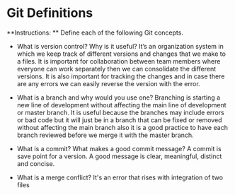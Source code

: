# Git Definitions

**Instructions: ** Define each of the following Git concepts.

* What is version control?  Why is it useful?
It’s an organization system in which we keep track of different versions and changes that we make to a files. It is important for collaboration between team members where everyone can work separately then we can consolidate the different versions. It is also important for tracking the changes and in case there are any errors we can easily reverse the version with the error. 


* What is a branch and why would you use one?
Branching is starting a new line of development without affecting the main line of development or master branch. It is useful because the branches may include errors or bad code but it will just be in a branch that can be fixed or removed without affecting the main branch also it is a good practice to have each branch reviewed before we merge it with the master branch. 


* What is a commit? What makes a good commit message?
A commit is save point for a version. A good message is clear, meaningful, distinct and concise.

* What is a merge conflict?
It's an error that rises with integration of two files 